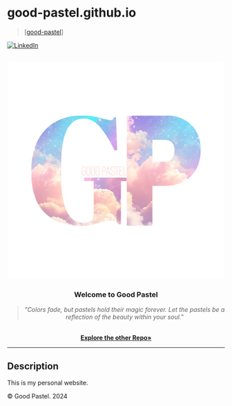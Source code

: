 # good-pastel.github.io

> [[good-pastel](https://good-pastel.github.io)]

[![LinkedIn][linkedin-shield]][linkedin-url]

<br />
<div align="center">
  <a href="https://github.com/good-pastel/good-pastel.github.io">
    <img src="https://raw.githubusercontent.com/good-pastel/good-pastel.github.io/refs/heads/main/img/logo_trans.png" alt="Header">
  </a>

  <h3 align="center">Welcome to Good Pastel</h3>

  <p align="center">
   <blockquote><i>"Colors fade, but pastels hold their magic forever. Let the pastels be a reflection of the beauty within your soul."</i></blockquote>
   <br />
    <a href="https://github.com/good-pastel?tab=repositories"><strong>Explore the other Repo»</strong></a>
  </p>
</div>

---

## Description

This is my personal website.

&copy; Good Pastel. 2024

<!-- MARKDOWN LINKS & IMAGES -->

[linkedin-shield]: https://img.icons8.com/arcade/64/linkedin.png
[linkedin-url]: https://linkedin.com/in/deviyool
